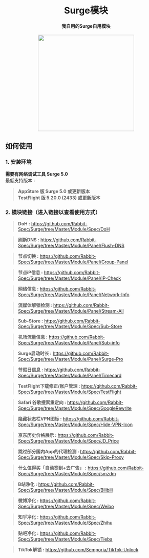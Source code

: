 <h1 align="center">Surge模块</h1>

<h4 align="center">我自用的Surge自用模块 </h4>

<p align="center">
<img src="https://raw.githubusercontent.com/Rabbit-Spec/Surge/Master/Conf/img/6.PNG" width="300"></img>
</p>

## 如何使用
### 1. 安装环境
**需要有网络调试工具 Surge 5.0**<br>
最低支持版本 :<br>
>**AppStore 版 Surge 5.0 或更新版本**<br>
>**TestFlight 版 5.20.0 (2433) 或更新版本**

### 2. 模块链接（进入链接以查看使用方式）
> **DoH :** https://github.com/Rabbit-Spec/Surge/tree/Master/Module/Spec/DoH<br>

> **刷新DNS :** https://github.com/Rabbit-Spec/Surge/tree/Master/Module/Panel/Flush-DNS<br>

> **节点切换 :** https://github.com/Rabbit-Spec/Surge/tree/Master/Module/Panel/Group-Panel<br>

> **节点iP信息 :** https://github.com/Rabbit-Spec/Surge/tree/Master/Module/Panel/IP-Check<br>

> **网络信息 :** https://github.com/Rabbit-Spec/Surge/tree/Master/Module/Panel/Network-Info<br>

> **流媒体解锁检测 :** https://github.com/Rabbit-Spec/Surge/tree/Master/Module/Panel/Stream-All<br>

> **Sub-Store :** https://github.com/Rabbit-Spec/Surge/tree/Master/Module/Spec/Sub-Store<br>

> **机场流量信息 :** https://github.com/Rabbit-Spec/Surge/tree/Master/Module/Panel/Sub-info<br>

> **Surge启动时长 :** https://github.com/Rabbit-Spec/Surge/tree/Master/Module/Panel/Surge-Pro<br>

> **节假日信息 :** https://github.com/Rabbit-Spec/Surge/tree/Master/Module/Panel/Timecard<br>

> **TestFlight下载修正/账户管理 :** https://github.com/Rabbit-Spec/Surge/tree/Master/Module/Spec/TestFlight<br>

> **Safari 谷歌搜索重定向 :** https://github.com/Rabbit-Spec/Surge/tree/Master/Module/Spec/GoogleRewrite<br>

> **隐藏状态栏VPN图标 :** https://github.com/Rabbit-Spec/Surge/tree/Master/Module/Spec/Hide-VPN-Icon<br>

> **京东历史价格展示 :** https://github.com/Rabbit-Spec/Surge/tree/Master/Module/Spec/JD_Price<br>

> **跳过部分国内App的代理检测 :** https://github.com/Rabbit-Spec/Surge/tree/Master/Module/Spec/Skip-Proxy<br>

> **什么值得买「自动签到+去广告」 :** https://github.com/Rabbit-Spec/Surge/tree/Master/Module/Spec/smzdm<br>

> **B站净化 :** https://github.com/Rabbit-Spec/Surge/tree/Master/Module/Spec/Bilibili<br>

> **微博净化 :** https://github.com/Rabbit-Spec/Surge/tree/Master/Module/Spec/Weibo<br>

> **知乎净化 :** https://github.com/Rabbit-Spec/Surge/tree/Master/Module/Spec/Zhihu<br>

> **贴吧净化 :** https://github.com/Rabbit-Spec/Surge/tree/Master/Module/Spec/Tieba<br>

> **TikTok解锁 :** https://github.com/Semporia/TikTok-Unlock<br>
